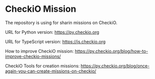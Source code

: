 CheckiO Mission
=====================

The repository is using for sharin missions on CheckiO. 

URL for Python version: https://py.checkio.org

URL for TypeScript version: https://js.checkio.org

How to improve CheckiO mission: https://py.checkio.org/blog/how-to-improve-checkio-missions/

CheckiO Tools for creation missions: https://py.checkio.org/blog/once-again-you-can-create-missions-on-checkio/


